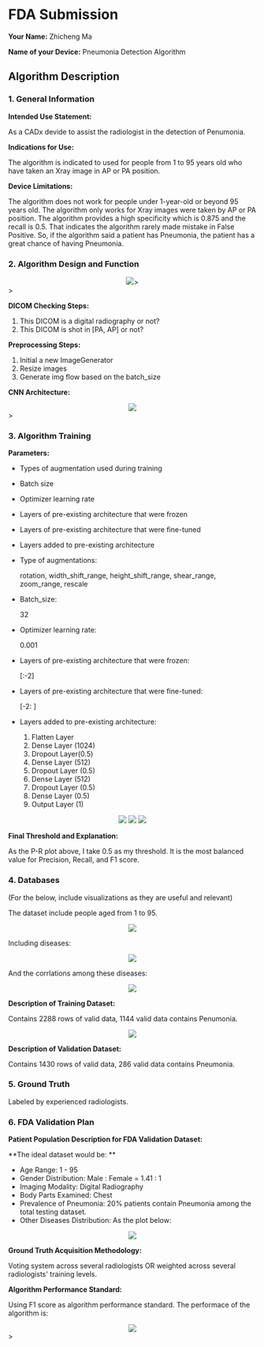 # FDA  Submission

**Your Name:**
Zhicheng Ma

**Name of your Device:**
Pneumonia Detection Algorithm
## Algorithm Description 

### 1. General Information

**Intended Use Statement:** 

As a CADx devide to assist the radiologist in the detection of Penumonia.

**Indications for Use:**

The algorithm is indicated to used for people from 1 to 95 years old who have taken an Xray image in AP or PA position.

**Device Limitations:**

The algorithm does not work for people under 1-year-old or beyond 95 years old. The algorithm only works for Xray images were taken by AP or PA position.
The algorithm provides a high specificity which is 0.875 and the recall is 0.5. That indicates the algorithm rarely made mistake in False Positive.
So, if the algorithm said a patient has Pneumonia, the patient has a great chance of having Pneumonia.

### 2. Algorithm Design and Function

<center>
	<img src="img/Algorithmflowchart.png">>
</center>>

**DICOM Checking Steps:**

1. This DICOM is a digital radiography or not?
2. This DICOM is shot in [PA, AP] or not?

**Preprocessing Steps:**

1. Initial a new ImageGenerator
2. Resize images
3. Generate img flow based on the batch_size 

**CNN Architecture:**

<center>
	<img src="img/CNNArichitecture.png">
</center>>

### 3. Algorithm Training

**Parameters:**
* Types of augmentation used during training
* Batch size
* Optimizer learning rate
* Layers of pre-existing architecture that were frozen
* Layers of pre-existing architecture that were fine-tuned
* Layers added to pre-existing architecture

* Type of augmentations:

	rotation,
	width_shift_range,
	height_shift_range,
	shear_range,
	zoom_range,
	rescale

* Batch_size:

	32

* Optimizer learning rate:

	0.001

* Layers of pre-existing architecture that were frozen:

	[:-2]

* Layers of pre-existing architecture that were fine-tuned:

	[-2: ]

* Layers added to pre-existing architecture:

	1. Flatten Layer
	2. Dense Layer (1024)
	3. Dropout Layer(0.5)
	4. Dense Layer (512)
	5. Dropout Layer (0.5)
	6. Dense Layer (512)
	7. Dropout Layer (0.5)
	8. Dense Layer (0.5)
	9. Output Layer (1)

<center>
	<img src="img/traininghistoryaccuracy.png">
	<img src="img/traininghistoryloss.png">
	<img src="img/P-Rcurve.png">
</center>

**Final Threshold and Explanation:**

As the P-R plot above, I take 0.5 as my threshold. It is the most balanced value for Precision, Recall, and F1 score.

### 4. Databases
 (For the below, include visualizations as they are useful and relevant)

The dataset include people aged from 1 to 95.

<center>
	<img src="img/AgeDist.png">
</center>

Including diseases:

<center>
	<img src="img/findinglabels.png">
</center>

And the corrlations among these diseases:

<center>
	<img src="img/heat.png">
</center>

**Description of Training Dataset:** 

Contains 2288 rows of valid data, 1144 valid data contains Penumonia.

<center>
	<img src="img/trainingseq.png">
</center>

**Description of Validation Dataset:** 

Contains 1430 rows of valid data, 286 valid data contains Pneumonia.

### 5. Ground Truth

Labeled by experienced radiologists.

### 6. FDA Validation Plan

**Patient Population Description for FDA Validation Dataset:**

**The ideal dataset would be: **
* Age Range: 1 - 95
* Gender Distribution: Male : Female = 1.41 : 1
* Imaging Modality: Digital Radiography
* Body Parts Examined: Chest
* Prevalence of Pneumonia: 20% patients contain Pneumonia among the total testing dataset.
* Other Diseases Distribution: As the plot below:

<center>
	<img src="img/findinglabels.png">
</center> 

**Ground Truth Acquisition Methodology:**

Voting system across several radiologists OR weighted across several radiologists' training levels.

**Algorithm Performance Standard:**

Using F1 score as algorithm performance standard.
The performace of the algorithm is: 

<center>
	<img src="img/F1.png">
</center>>

